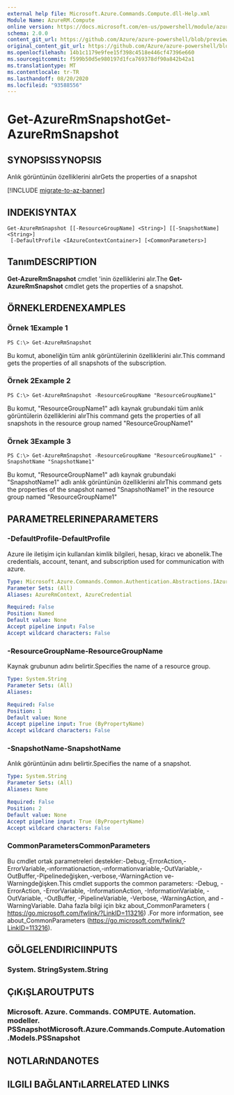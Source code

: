 ```yaml
---
external help file: Microsoft.Azure.Commands.Compute.dll-Help.xml
Module Name: AzureRM.Compute
online version: https://docs.microsoft.com/en-us/powershell/module/azurerm.compute/get-azurermsnapshot
schema: 2.0.0
content_git_url: https://github.com/Azure/azure-powershell/blob/preview/src/ResourceManager/Compute/Commands.Compute/help/Get-AzureRmSnapshot.md
original_content_git_url: https://github.com/Azure/azure-powershell/blob/preview/src/ResourceManager/Compute/Commands.Compute/help/Get-AzureRmSnapshot.md
ms.openlocfilehash: 14b1c1179e9fee15f398c4518e446cf47396e660
ms.sourcegitcommit: f599b50d5e980197d1fca769378df90a842b42a1
ms.translationtype: MT
ms.contentlocale: tr-TR
ms.lasthandoff: 08/20/2020
ms.locfileid: "93588556"
---
```

# <span data-ttu-id="f7ae3-101">Get-AzureRmSnapshot</span><span class="sxs-lookup"><span data-stu-id="f7ae3-101">Get-AzureRmSnapshot</span></span>

## <span data-ttu-id="f7ae3-102">SYNOPSIS</span><span class="sxs-lookup"><span data-stu-id="f7ae3-102">SYNOPSIS</span></span>
<span data-ttu-id="f7ae3-103">Anlık görüntünün özelliklerini alır</span><span class="sxs-lookup"><span data-stu-id="f7ae3-103">Gets the properties of a snapshot</span></span>

[!INCLUDE [migrate-to-az-banner](../../includes/migrate-to-az-banner.md)]

## <span data-ttu-id="f7ae3-104">INDEKI</span><span class="sxs-lookup"><span data-stu-id="f7ae3-104">SYNTAX</span></span>

```
Get-AzureRmSnapshot [[-ResourceGroupName] <String>] [[-SnapshotName] <String>]
 [-DefaultProfile <IAzureContextContainer>] [<CommonParameters>]
```

## <span data-ttu-id="f7ae3-105">Tanım</span><span class="sxs-lookup"><span data-stu-id="f7ae3-105">DESCRIPTION</span></span>
<span data-ttu-id="f7ae3-106">**Get-AzureRmSnapshot** cmdlet 'inin özelliklerini alır.</span><span class="sxs-lookup"><span data-stu-id="f7ae3-106">The **Get-AzureRmSnapshot** cmdlet gets the properties of a snapshot.</span></span>

## <span data-ttu-id="f7ae3-107">ÖRNEKLERDEN</span><span class="sxs-lookup"><span data-stu-id="f7ae3-107">EXAMPLES</span></span>

### <span data-ttu-id="f7ae3-108">Örnek 1</span><span class="sxs-lookup"><span data-stu-id="f7ae3-108">Example 1</span></span>
```
PS C:\> Get-AzureRmSnapshot
```

<span data-ttu-id="f7ae3-109">Bu komut, aboneliğin tüm anlık görüntülerinin özelliklerini alır.</span><span class="sxs-lookup"><span data-stu-id="f7ae3-109">This command gets the properties of all snapshots of the subscription.</span></span>

### <span data-ttu-id="f7ae3-110">Örnek 2</span><span class="sxs-lookup"><span data-stu-id="f7ae3-110">Example 2</span></span>
```
PS C:\> Get-AzureRmSnapshot -ResourceGroupName "ResourceGroupName1"
```

<span data-ttu-id="f7ae3-111">Bu komut, "ResourceGroupName1" adlı kaynak grubundaki tüm anlık görüntülerin özelliklerini alır</span><span class="sxs-lookup"><span data-stu-id="f7ae3-111">This command gets the properties of all snapshots in the resource group named "ResourceGroupName1"</span></span>

### <span data-ttu-id="f7ae3-112">Örnek 3</span><span class="sxs-lookup"><span data-stu-id="f7ae3-112">Example 3</span></span>
```
PS C:\> Get-AzureRmSnapshot -ResourceGroupName "ResourceGroupName1" -SnapshotName "SnapshotName1"
```

<span data-ttu-id="f7ae3-113">Bu komut, "ResourceGroupName1" adlı kaynak grubundaki "SnapshotName1" adlı anlık görüntünün özelliklerini alır</span><span class="sxs-lookup"><span data-stu-id="f7ae3-113">This command gets the properties of the snapshot named "SnapshotName1" in the resource group named "ResourceGroupName1"</span></span>

## <span data-ttu-id="f7ae3-114">PARAMETRELERINE</span><span class="sxs-lookup"><span data-stu-id="f7ae3-114">PARAMETERS</span></span>

### <span data-ttu-id="f7ae3-115">-DefaultProfile</span><span class="sxs-lookup"><span data-stu-id="f7ae3-115">-DefaultProfile</span></span>
<span data-ttu-id="f7ae3-116">Azure ile iletişim için kullanılan kimlik bilgileri, hesap, kiracı ve abonelik.</span><span class="sxs-lookup"><span data-stu-id="f7ae3-116">The credentials, account, tenant, and subscription used for communication with azure.</span></span>

```yaml
Type: Microsoft.Azure.Commands.Common.Authentication.Abstractions.IAzureContextContainer
Parameter Sets: (All)
Aliases: AzureRmContext, AzureCredential

Required: False
Position: Named
Default value: None
Accept pipeline input: False
Accept wildcard characters: False
```

### <span data-ttu-id="f7ae3-117">-ResourceGroupName</span><span class="sxs-lookup"><span data-stu-id="f7ae3-117">-ResourceGroupName</span></span>
<span data-ttu-id="f7ae3-118">Kaynak grubunun adını belirtir.</span><span class="sxs-lookup"><span data-stu-id="f7ae3-118">Specifies the name of a resource group.</span></span>

```yaml
Type: System.String
Parameter Sets: (All)
Aliases:

Required: False
Position: 1
Default value: None
Accept pipeline input: True (ByPropertyName)
Accept wildcard characters: False
```

### <span data-ttu-id="f7ae3-119">-SnapshotName</span><span class="sxs-lookup"><span data-stu-id="f7ae3-119">-SnapshotName</span></span>
<span data-ttu-id="f7ae3-120">Anlık görüntünün adını belirtir.</span><span class="sxs-lookup"><span data-stu-id="f7ae3-120">Specifies the name of a snapshot.</span></span>

```yaml
Type: System.String
Parameter Sets: (All)
Aliases: Name

Required: False
Position: 2
Default value: None
Accept pipeline input: True (ByPropertyName)
Accept wildcard characters: False
```

### <span data-ttu-id="f7ae3-121">CommonParameters</span><span class="sxs-lookup"><span data-stu-id="f7ae3-121">CommonParameters</span></span>
<span data-ttu-id="f7ae3-122">Bu cmdlet ortak parametreleri destekler:-Debug,-ErrorAction,-ErrorVariable,-ınformationaction,-ınformationvariable,-OutVariable,-OutBuffer,-Pipelinedeğişken,-verbose,-WarningAction ve-Warningdeğişken.</span><span class="sxs-lookup"><span data-stu-id="f7ae3-122">This cmdlet supports the common parameters: -Debug, -ErrorAction, -ErrorVariable, -InformationAction, -InformationVariable, -OutVariable, -OutBuffer, -PipelineVariable, -Verbose, -WarningAction, and -WarningVariable.</span></span> <span data-ttu-id="f7ae3-123">Daha fazla bilgi için bkz about_CommonParameters ( https://go.microsoft.com/fwlink/?LinkID=113216) .</span><span class="sxs-lookup"><span data-stu-id="f7ae3-123">For more information, see about_CommonParameters (https://go.microsoft.com/fwlink/?LinkID=113216).</span></span>

## <span data-ttu-id="f7ae3-124">GÖLGELENDIRICI</span><span class="sxs-lookup"><span data-stu-id="f7ae3-124">INPUTS</span></span>

### <span data-ttu-id="f7ae3-125">System. String</span><span class="sxs-lookup"><span data-stu-id="f7ae3-125">System.String</span></span>

## <span data-ttu-id="f7ae3-126">ÇıKıŞLAR</span><span class="sxs-lookup"><span data-stu-id="f7ae3-126">OUTPUTS</span></span>

### <span data-ttu-id="f7ae3-127">Microsoft. Azure. Commands. COMPUTE. Automation. modeller. PSSnapshot</span><span class="sxs-lookup"><span data-stu-id="f7ae3-127">Microsoft.Azure.Commands.Compute.Automation.Models.PSSnapshot</span></span>

## <span data-ttu-id="f7ae3-128">NOTLARıNDA</span><span class="sxs-lookup"><span data-stu-id="f7ae3-128">NOTES</span></span>

## <span data-ttu-id="f7ae3-129">ILGILI BAĞLANTıLAR</span><span class="sxs-lookup"><span data-stu-id="f7ae3-129">RELATED LINKS</span></span>
